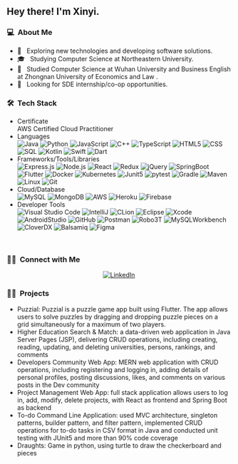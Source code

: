 
<h2> Hey there! I'm Xinyi.</h2>

<h3> 💻 &nbsp;About Me </h3>

- 🤔 &nbsp; Exploring new technologies and developing software solutions.
- 🎓 &nbsp; Studying Computer Science at Northeastern University.
- 🌱 &nbsp; Studied Computer Science at Wuhan University and Business English at Zhongnan University of Economics and Law .
- 💼 &nbsp; Looking for SDE internship/co-op opportunities.

<h3> 🛠 &nbsp;Tech Stack</h3>

- Certificate <br/>
  AWS Certified Cloud Practitioner
  <br/>
- Languages <br/>
  ![Java](https://img.shields.io/badge/-Java-333333?style=flat&logo=Java&logoColor=007396)
  ![Python](https://img.shields.io/badge/-Python-333333?style=flat&logo=python)
  ![JavaScript](https://img.shields.io/badge/-JavaScript-333333?style=flat&logo=javascript)
  ![C++](https://img.shields.io/badge/-C%23-333333?style=flat&logo=C%2B%2B&logoColor=00599C)
  ![TypeScript](https://img.shields.io/badge/-TypeScript-333333?style=flat&logo=TypeScript&logoColor=007acc)
  ![HTML5](https://img.shields.io/badge/-HTML5-333333?style=flat&logo=HTML5)
  ![CSS](https://img.shields.io/badge/-CSS-333333?style=flat&logo=CSS3&logoColor=1572B6)
  ![SQL](https://img.shields.io/badge/-SQL-333333?style=flat&logo=sql&logoColor=007396)
  ![Kotlin](https://img.shields.io/badge/-Kotlin-333333?style=flat&logo=Kotlin&logoColor=B125EA)
  ![Swift](https://img.shields.io/badge/-Swift-333333?style=flat&logo=Swift&logoColor=FF7B54)
  ![Dart](https://img.shields.io/badge/-Dart-333333?style=flat&logo=Dart&logoColor=0075BA)
  <br/>
- Frameworks/Tools/Libraries <br/>
  ![Express.js](https://img.shields.io/badge/-Express.js-333333?style=flat&logo=Express.js)
  ![Node.js](https://img.shields.io/badge/-Node.js-333333?style=flat&logo=node.js)
  ![React](https://img.shields.io/badge/-React-333333?style=flat&logo=react)
  ![Redux](https://img.shields.io/badge/-Redux-333333?style=flat&logo=Redux)
  ![jQuery](https://img.shields.io/badge/-jQuery-333333?style=flat&logo=jQuery)
  ![SpringBoot](https://img.shields.io/badge/-SpringBoot-333333?style=flat&logo=springboot)
  ![Flutter](https://img.shields.io/badge/-Flutter-333333?style=flat&logo=Flutter)
  ![Docker](https://img.shields.io/badge/-Docker-333333?style=flat&logo=Docker)
  ![Kubernetes](https://img.shields.io/badge/-Kubernetes-333333?style=flat&logo=Kubernetes)
  ![Junit5](https://img.shields.io/badge/-Junit5-333333?style=flat&logo=Junit5)
  ![pytest](https://img.shields.io/badge/-pytest-333333?style=flat&logo=pytest)
  ![Gradle](https://img.shields.io/badge/-Gradle-333333?style=flat&logo=Gradle)
  ![Maven](https://img.shields.io/badge/-Maven-333333?style=flat&logo=Maven)
  ![Linux](https://img.shields.io/badge/-Linux-333333?style=flat&logo=Linux)
  ![Git](https://img.shields.io/badge/-Git-333333?style=flat&logo=git)
  <br/>
- Cloud/Database <br/>
  ![MySQL](https://img.shields.io/badge/-MySQL-333333?style=flat&logo=mysql)
  ![MongoDB](https://img.shields.io/badge/-MongoDB-333333?style=flat&logo=mongodb)
  ![AWS](https://img.shields.io/badge/-AWS-333333?style=flat&logo=aws)
  ![Heroku](https://img.shields.io/badge/-Heroku-333333?style=flat&logo=Heroku)
  ![Firebase](https://img.shields.io/badge/-Firebase-333333?style=flat&logo=Firebase)
  <br/>
- Developer Tools <br/>
  ![Visual Studio Code](https://img.shields.io/badge/-Visual%20Studio%20Code-333333?style=flat&logo=visual-studio-code&logoColor=007ACC)
  ![IntelliJ](https://img.shields.io/badge/-IntelliJ-333333?style=flat&logo=IntelliJ)
  ![CLion](https://img.shields.io/badge/-CLion-333333?style=flat&logo=CLion)
  ![Eclipse](https://img.shields.io/badge/-Eclipse-333333?style=flat&logo=eclipse-ide&logoColor=2C2255)
  ![Xcode](https://img.shields.io/badge/-xcode-333333?style=flat&logo=xcode)
  ![AndroidStudio](https://img.shields.io/badge/-AndroidStudio-333333?style=flat&logo=AndroidStudio)
  ![GitHub](https://img.shields.io/badge/-GitHub-333333?style=flat&logo=github)
  ![Postman](https://img.shields.io/badge/-Postman-333333?style=flat&logo=Postman)
  ![Robo3T](https://img.shields.io/badge/-Robo3T-333333?style=flat&logo=Robo3T)
  ![MySQLWorkbench](https://img.shields.io/badge/-MySQLWorkbench-333333?style=flat&logo=MySQLWorkbench)
  ![CloverDX](https://img.shields.io/badge/-CloverDX-333333?style=flat&logo=CloverDX)
  ![Balsamiq](https://img.shields.io/badge/-Balsamiq-333333?style=flat&logo=Balsamiq)
  ![Figma](https://img.shields.io/badge/-Figma-333333?style=flat&logo=Figma)

<br/>

<!-- <a href="https://github.com/xinyicheng">
  <img height="180em" src="https://github-readme-stats.vercel.app/api?username=xinyicheng&theme=buefy&show_icons=true" />
  <img height="180em" src="https://github-readme-stats.vercel.app/api/top-langs/?username=xinyicheng&theme=buefy&layout=compact" />
</a> -->

<!-- <br/> -->

<h3> 🤝🏻 &nbsp;Connect with Me </h3>

<p align="center">
<a href="https://www.linkedin.com/in/xinyi-cheng-7b2131239/"><img alt="LinkedIn" src="https://img.shields.io/badge/LinkedIn-XinyiCheng-blue?style=flat-square&logo=linkedin"></a>
</p>

<!-- <br/> -->
<h3> 🤝🏻 &nbsp;Projects </h3>


- Puzzial: Puzzial is a puzzle game app built using Flutter. The app allows users to solve puzzles by dragging and dropping puzzle pieces on a grid simultaneously for a maximum of two players.
- Higher Education Search & Match: a data-driven web application in Java Server Pages (JSP), delivering CRUD operations, including creating, reading, updating, and deleting universities, persons, rankings, and comments
- Developers Community Web App: MERN web application with CRUD operations, including registering and logging in, adding details of personal profiles, posting discussions, likes, and comments on various posts in the Dev community
- Project Management Web App: full stack application allows users to log in, add, modify, delete projects, with React as frontend and Spring Boot as backend 
- To-do Command Line Application: used MVC architecture, singleton patterns, builder pattern, and filter pattern, implemented CRUD operations for to-do tasks in CSV format in Java and conducted unit testing with JUnit5 and more than 90% code coverage
- Draughts: Game in python, using turtle to draw the checkerboard and pieces

